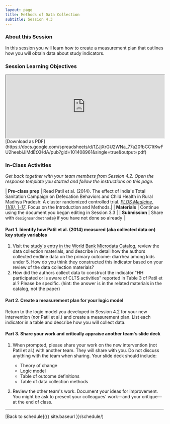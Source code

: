 ```yaml
---
layout: page
title: Methods of Data Collection
subtitle: Session 4.3
---
```


### About this Session

In this session you will learn how to create a measurement plan that outlines how you will obtain data about study indicators.

### Session Learning Objectives
<iframe width="100%" height="200" src="https://docs.google.com/spreadsheets/d/1ZJjXrGU2WNa_77a20fbCC1tKwFU2heebiJiMdEtXHdA/pubhtml?gid=101408961&amp;single=true&amp;widget=true&amp;headers=false"></iframe>
[Download as PDF](https://docs.google.com/spreadsheets/d/1ZJjXrGU2WNa_77a20fbCC1tKwFU2heebiJiMdEtXHdA/pub?gid=101408961&single=true&output=pdf)

### In-Class Activities

*Get back together with your team members from Session 4.2. Open the response template you started and follow the instructions on this page.*

| **Pre-class prep** | Read Patil et al. (2014). The effect of India's Total Sanitation Campaign on Defecation Behaviors and Child Health in Rural Madhya Pradesh: A cluster randomized controlled trial. [*PLOS Medicine, 11(8), 1-17*](https://drive.google.com/open?id=0Bxn_jkXZ1lxub0xMNGJaVXNxZk0). Focus on the Introduction and Methods.|
| **Materials**       | Continue using the document you began editing in Session 3.3 |
| **Submission**     | Share with `designsandmethods@` if you have not done so already |

<p></p>

#### Part 1. Identify how Patil et al. (2014) measured (aka collected data on) key study variables

1. Visit the [study's entry in the World Bank Microdata Catalog](http://microdata.worldbank.org/index.php/catalog/2033), review the data collection materials, and describe in detail how the authors collected endline data on the primary outcome: diarrhea among kids under 5. How do you think they constructed this indicator based on your review of the data collection materials?
2. How did the authors collect data to construct the indicator "HH participated or is aware of CLTS activities" reported in Table 3 of Patil et al.? Please be specific. (hint: the answer is in the related materials in the catalog, not the paper)

#### Part 2. Create a measurement plan for your logic model

Return to the logic model you developed in Session 4.2 for your new intervention (*not* Patil et al.) and create a measurement plan. List each indicator in a table and describe how you will collect data.

#### Part 3. Share your work and critically appraise another team's slide deck

1. When prompted, please share your work on the new intervention (not Patil et al.) with another team. They will share with you. Do not discuss anything with the team when sharing. Your slide deck should include:
	* Theory of change
	* Logic model
	* Table of outcome definitions
	* Table of data collection methods

2. Review the other team's work. Document your ideas for improvement. You might be ask to present your colleagues' work—and your critique—at the end of class.

* * *

[Back to schedule]({{ site.baseurl }}/schedule/)